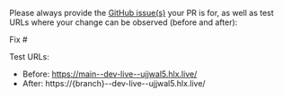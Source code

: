 Please always provide the [GitHub issue(s)](../issues) your PR is for, as well as test URLs where your change can be observed (before and after):

Fix #<gh-issue-id>

Test URLs:
- Before: https://main--dev-live--ujjwal5.hlx.live/
- After: https://{branch}--dev-live--ujjwal5.hlx.live/

